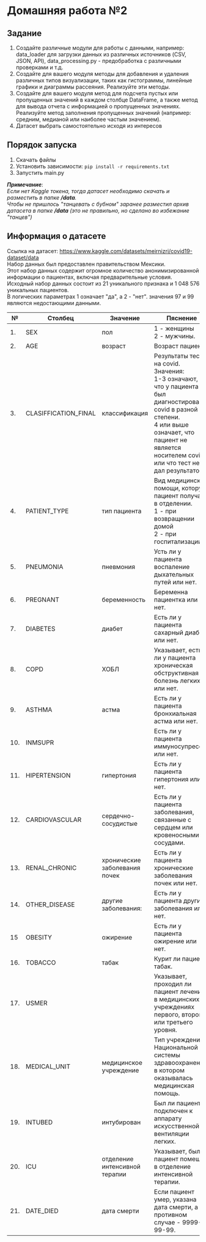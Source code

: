 # Домашняя работа №2

## Задание
1. Создайте различные модули для работы с данными, например: data_loader для загрузки данных из различных источников (CSV, JSON, API), data_processing.py - предобработка с различными проверками и т.д.
2. Создайте для вашего модуля методы для добавления и удаления различных типов визуализации, таких как гистограммы, линейные графики и диаграммы рассеяния. Реализуйте эти методы. 
3. Создайте для вашего модуля метод для подсчета пустых или пропущенных значений в каждом столбце DataFrame, а также метод для вывода отчета с информацией о пропущенных значениях. Реализуйте метод заполнения пропущенных значений (например: средним, медианой или наиболее частым значением).
4. Датасет выбрать самостоятельно исходя из интересов

## Порядок запуска
1. Скачать файлы 
2. Установить зависимости: `pip install -r requirements.txt `
3. Запустить main.py

**_Примечание_**:<br>
_Если нет Kaggle токена, тогда датасет необходимо скачать и разместить в папке **/data**.<br>
Чтобы не пришлось "танцевать с бубном" заранее разместил архив датасета в папке **/data** (это не правильно, но сделано во избежание "танцев")_

## Информация о датасете
Ссылка на датасет: https://www.kaggle.com/datasets/meirnizri/covid19-dataset/data<br>
Набор данных был предоставлен правительством Мексики.<br>
Этот набор данных содержит огромное количество анонимизированной информации о пациентах, включая предварительные условия.<br>
Исходный набор данных состоит из 21 уникального признака и 1 048 576 уникальных пациентов.<br>
В логических параметрах 1 означает "да", а 2 - "нет". значения 97 и 99 являются недостающими данными.

| №   | Столбец              | Значение                      | Пяснение                                                                                                                                                                                                          |
|-----|----------------------|-------------------------------|-------------------------------------------------------------------------------------------------------------------------------------------------------------------------------------------------------------------|
| 1.  | SEX                  | пол                           | 1 - женщины<br>2 - мужчины.                                                                                                                                                                                       |
| 2.  | AGE                  | возраст                       | Возраст      пациента.                                                                                                                                                                                            |
| 3.  | CLASIFFICATION_FINAL | классификация                 | Результаты теста на covid. Значения:<br> 1-3 означают, что у пациента был диагностирован covid в разной степени.<br>4 или выше означает, что пациент не является носителем covid или что тест не дал результатов. |
| 4.  | PATIENT_TYPE         | тип пациента                  | Вид медицинской помощи, которую пациент получал в отделении. <br>1 - при возвращении домой<br>2 - при госпитализации.                                                                                             |
| 5.  | PNEUMONIA            | пневмония                     | Усть ли у пациента воспаление дыхательных путей или нет.                                                                                                                                                          |
| 6.  | PREGNANT             | беременность                  | Беременна пациентка или нет.                                                                                                                                                                                      |
| 7.  | DIABETES             | диабет                        | Есть ли у пациента сахарный диабет или нет.                                                                                                                                                                       |
| 8.  | COPD                 | ХОБЛ                          | Указывает, есть ли у пациента хроническая обструктивная болезнь легких или нет.                                                                                                                                   |
| 9.  | ASTHMA               | астма                         | Есть ли у пациента бронхиальная астма или нет.                                                                                                                                                                    |
| 10. | INMSUPR              |                               | Есть ли у пациента иммуносупрессия или нет.                                                                                                                                                                       |
| 11. | HIPERTENSION         | гипертония                    | Есть ли у пациента гипертония или нет.                                                                                                                                                                            |
| 12. | CARDIOVASCULAR       | сердечно-сосудистые           | Есть ли у пациента заболевания, связанные с сердцем или кровеносными сосудами.                                                                                                                                    |
| 13. | RENAL_CHRONIC        | хронические заболевания почек | Есть ли у пациента хронические заболевания почек или нет.                                                                                                                                                         |
| 14. | OTHER_DISEASE        | другие заболевания:           | Есть ли у пациента другие заболевания или нет.                                                                                                                                                                    |
| 15  | OBESITY              | ожирение                      | Есть ли у пациента ожирение или нет.                                                                                                                                                                              |
| 16. | TOBACCO              | табак                         | Курит ли пациент табак.                                                                                                                                                                                           |
| 17. | USMER                |                               | Указывает, проходил ли пациент лечение в медицинских учреждениях первого, второго или третьего уровня.                                                                                                            |
| 18. | MEDICAL_UNIT         | медицинское учреждение        | Тип учреждения Национальной системы здравоохранения, в котором оказывалась медицинская помощь.                                                                                                                    |
| 19. | INTUBED              | интубирован                   | Был ли пациент подключен к аппарату искусственной вентиляции легких.                                                                                                                                              |
| 20. | ICU                  | отделение интенсивной терапии | Указывает, был ли пациент помещен в отделение интенсивной терапии.                                                                                                                                                |
| 21. | DATE_DIED            | дата смерти                   | Если пациент умер, указана дата смерти, а в противном случае - 9999-99-99.                                                                                                                                        |
